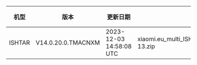 | 机型 | 版本 | 更新日期 | 文件名 | 大小 | 下载链接 |
| ---- | ---- | ---- | ---- | ---- | ---- |
| ISHTAR | V14.0.20.0.TMACNXM | 2023-12-03 14:58:08 UTC | xiaomi.eu_multi_ISHTAR_V14.0.20.0.TMACNXM_v14-13.zip | 6.2 GB | [SourceForge](https://sourceforge.net/projects/xiaomi-eu-multilang-miui-roms/files/xiaomi.eu/MIUI-STABLE-RELEASES/MIUIv14/xiaomi.eu_multi_ISHTAR_V14.0.20.0.TMACNXM_v14-13.zip/download) |
